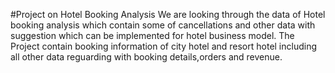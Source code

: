 #Project on Hotel Booking Analysis
We are looking through the data of Hotel booking analysis which contain some of cancellations and other data with suggestion which can be implemented for hotel business model.
The Project contain booking information of city hotel and resort hotel including all other data reguarding with booking details,orders and revenue.
